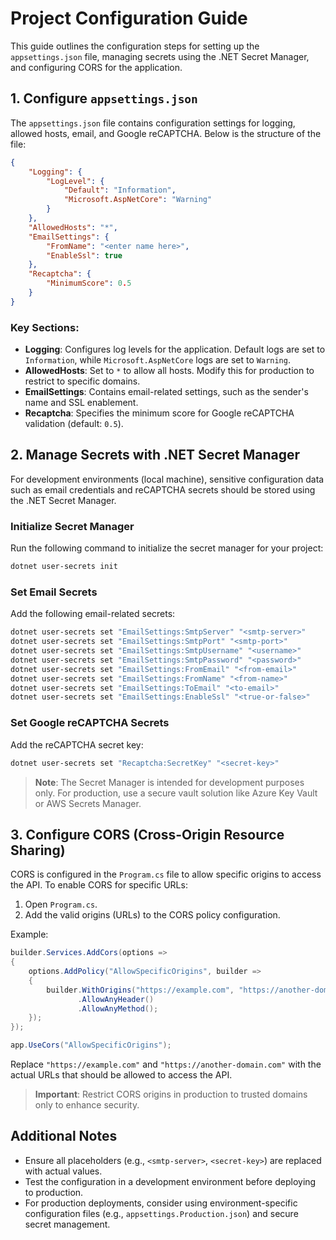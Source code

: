 
# Project Configuration Guide

This guide outlines the configuration steps for setting up the `appsettings.json` file, managing secrets using the .NET Secret Manager, and configuring CORS for the application.

## 1. Configure `appsettings.json`

The `appsettings.json` file contains configuration settings for logging, allowed hosts, email, and Google reCAPTCHA. Below is the structure of the file:

```json
{
    "Logging": {
        "LogLevel": {
            "Default": "Information",
            "Microsoft.AspNetCore": "Warning"
        }
    },
    "AllowedHosts": "*",
    "EmailSettings": {
        "FromName": "<enter name here>",
        "EnableSsl": true
    },
    "Recaptcha": {
        "MinimumScore": 0.5
    }
}
```

### Key Sections:
- **Logging**: Configures log levels for the application. Default logs are set to `Information`, while `Microsoft.AspNetCore` logs are set to `Warning`.
- **AllowedHosts**: Set to `*` to allow all hosts. Modify this for production to restrict to specific domains.
- **EmailSettings**: Contains email-related settings, such as the sender's name and SSL enablement.
- **Recaptcha**: Specifies the minimum score for Google reCAPTCHA validation (default: `0.5`).

## 2. Manage Secrets with .NET Secret Manager

For development environments (local machine), sensitive configuration data such as email credentials and reCAPTCHA secrets should be stored using the .NET Secret Manager.

### Initialize Secret Manager
Run the following command to initialize the secret manager for your project:

```bash
dotnet user-secrets init
```

### Set Email Secrets
Add the following email-related secrets:

```bash
dotnet user-secrets set "EmailSettings:SmtpServer" "<smtp-server>"
dotnet user-secrets set "EmailSettings:SmtpPort" "<smtp-port>"
dotnet user-secrets set "EmailSettings:SmtpUsername" "<username>"
dotnet user-secrets set "EmailSettings:SmtpPassword" "<password>"
dotnet user-secrets set "EmailSettings:FromEmail" "<from-email>"
dotnet user-secrets set "EmailSettings:FromName" "<from-name>"
dotnet user-secrets set "EmailSettings:ToEmail" "<to-email>"
dotnet user-secrets set "EmailSettings:EnableSsl" "<true-or-false>"
```

### Set Google reCAPTCHA Secrets
Add the reCAPTCHA secret key:

```bash
dotnet user-secrets set "Recaptcha:SecretKey" "<secret-key>"
```

> **Note**: The Secret Manager is intended for development purposes only. For production, use a secure vault solution like Azure Key Vault or AWS Secrets Manager.

## 3. Configure CORS (Cross-Origin Resource Sharing)

CORS is configured in the `Program.cs` file to allow specific origins to access the API. To enable CORS for specific URLs:

1. Open `Program.cs`.
2. Add the valid origins (URLs) to the CORS policy configuration.

Example:

```csharp
builder.Services.AddCors(options =>
{
    options.AddPolicy("AllowSpecificOrigins", builder =>
    {
        builder.WithOrigins("https://example.com", "https://another-domain.com")
               .AllowAnyHeader()
               .AllowAnyMethod();
    });
});

app.UseCors("AllowSpecificOrigins");
```

Replace `"https://example.com"` and `"https://another-domain.com"` with the actual URLs that should be allowed to access the API.

> **Important**: Restrict CORS origins in production to trusted domains only to enhance security.

## Additional Notes
- Ensure all placeholders (e.g., `<smtp-server>`, `<secret-key>`) are replaced with actual values.
- Test the configuration in a development environment before deploying to production.
- For production deployments, consider using environment-specific configuration files (e.g., `appsettings.Production.json`) and secure secret management.
```
